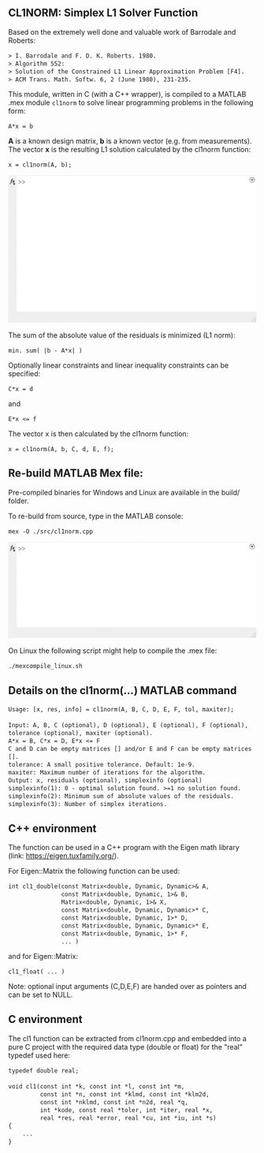 CL1NORM: Simplex L1 Solver Function
-----------------------------------

Based on the extremely well done and valuable work of Barrodale and Roberts:

    > I. Barrodale and F. D. K. Roberts. 1980.
    > Algorithm 552:
    > Solution of the Constrained L1 Linear Approximation Problem [F4].
    > ACM Trans. Math. Softw. 6, 2 (June 1980), 231-235.

This module, written in C (with a C++ wrapper), is compiled to a MATLAB
.mex module `cl1norm` to solve linear programming problems in the following
form:

    A*x = b

**A** is a known design matrix, **b** is a known vector (e.g. from measurements).
The vector **x** is the resulting L1 solution calculated by the cl1norm function:

    x = cl1norm(A, b);

![gif](doc/cl1example.gif?raw=1)

The sum of the absolute value of the residuals is minimized (L1 norm):

    min. sum( |b - A*x| )

Optionally linear constraints and linear inequality constraints can be specified:

    C*x = d

and

    E*x <= f

The vector x is then calculated by the cl1norm function:

    x = cl1norm(A, b, C, d, E, f);

Re-build MATLAB Mex file:
-------------------------

Pre-compiled binaries for Windows and Linux are available in the build/ folder.

To re-build from source, type in the MATLAB console:

    mex -O ./src/cl1norm.cpp

![gif](doc/mexcompile.gif?raw=1)

On Linux the following script might help to compile the .mex file:

    ./mexcompile_linux.sh

Details on the cl1norm(...) MATLAB command
------------------------------------------

    Usage: [x, res, info] = cl1norm(A, B, C, D, E, F, tol, maxiter);

    Input: A, B, C (optional), D (optional), E (optional), F (optional),
    tolerance (optional), maxiter (optional).
    A*x = B, C*x = D, E*x <= F
    C and D can be empty matrices [] and/or E and F can be empty matrices [].
    tolerance: A small positive tolerance. Default: 1e-9.
    maxiter: Maximum number of iterations for the algorithm.
    Output: x, residuals (optional), simplexinfo (optional)
    simplexinfo(1): 0 - optimal solution found. >=1 no solution found.
    simplexinfo(2): Minimum sum of absolute values of the residuals.
    simplexinfo(3): Number of simplex iterations.

C++ environment
---------------

The function can be used in a C++ program with the Eigen math library
(link: https://eigen.tuxfamily.org/).

For Eigen::Matrix<double> the following function can be used:

    int cl1_double(const Matrix<double, Dynamic, Dynamic>& A,
                   const Matrix<double, Dynamic, 1>& B,
                   Matrix<double, Dynamic, 1>& X,
                   const Matrix<double, Dynamic, Dynamic>* C,
                   const Matrix<double, Dynamic, 1>* D,
                   const Matrix<double, Dynamic, Dynamic>* E,
                   const Matrix<double, Dynamic, 1>* F,
                   ... )

and for Eigen::Matrix<float>:

    cl1_float( ... )

Note: optional input arguments (C,D,E,F) are handed over as pointers and can be set to NULL.


C environment
-------------

The cl1 function can be extracted from cl1norm.cpp and embedded into a pure C project with
the required data type (double or float) for the "real" typedef used here:

    typedef double real;

    void cl1(const int *k, const int *l, const int *m,
             const int *n, const int *klmd, const int *klm2d,
             const int *nklmd, const int *n2d, real *q,
             int *kode, const real *toler, int *iter, real *x,
             real *res, real *error, real *cu, int *iu, int *s)
    {
        ...
    }


